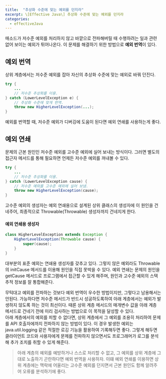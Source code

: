 ```yaml
---
title:  "추상화 수준에 맞는 예외를 던지라"
excerpt: \[Effective Java\] 추상화 수준에 맞는 예외를 던지라
categories:
  - effectiveJava
---
```


매소드가 저수준 예외를 처리하지 않고 바깥으로 전파해버릴 때 수행하려는 일과 관련 없어 보이는 예외가 튀어나온다. 이 문제를 해결하기 위한 방법으로 **예외 번역**이 있다.

## 예외 번역
상위 계층에서는 저수준 예외를 잡아 자신의 추상화 수준에 맞는 예외로 바꿔 던진다.

  
```java
try {
    ...
    // 저수준 추상화를 이용.
} catch (LowerLevelException e) {
    // 추상화 수준에 맞게 번역.
    throw new HigherLevelException(...);
}
```  

예외를 번역할 때, 저수준 예외가 디버깅에 도움이 된다면 예외 연쇄를 사용하는게 좋다.

## 예외 연쇄
문제의 근본 원인인 저수준 예외를 고수준 예외에 실어 보내는 방식이다. 그러면 별도의 접근자 메서드를 통해 필요하면 언제든 저수준 예외를 꺼내볼 수 있다.

  
```java
try {
    ...
    // 저수준 추상화를 이용.
} catch (LowerLevelException cause) {
    // 저수준 예외를 고수준 예외에 실어 보냄.
    throw new HigherLevelException(cause);
}
```  

고수준 예외의 생성자는 예외 연쇄용으로 설계된 상위 클래스의 생성자에 이 원인을 건네주어, 최종적으로 Throwable(Throwable) 생성자까지 건네지게 한다.

#### 예외 연쇄용 생성자
  
```java
class HigherLevelException extends Exception {
    HigherLevelException(Throwable cause) {
        super(cause);
    }
}
```  

대부분의 표준 예외는 연쇄용 생성자를 갖추고 있다. 그렇지 않은 예외라도 Throwable의 initCause 메서드를 이용해 원인을 직접 못박을 수 있다. 예외 연쇄는 문제의 원인을 getCause 메서드로 프로그램에서 접근할 수 있게 해주며, 원인과 고수준 예외의 스택 추적 정보를 잘 통합해준다.  

무턱대고 예외를 전파하는 것보다 예외 번역이 우수한 방법이지만, 그렇다고 남용해서는 안된다. 가능하다면 저수준 메서드가 반드시 성공하도록하여 아래 계층에서는 예외가 발생하지 않도록 하는 것이 최선이다. 때론 상위 계층 메서드의 매개변수 값을 아래 계층 메서드로 건네기 전에 미리 검사하는 방법으로 이 목적을 달성할 수 있다.  
아래 계층에서의 예외를 피할 수 없다면, 상위 계층에서 그 예외를 조용히 처리하여 문제를 API 호출자에까지 전파하지 않는 방법이 있다. 이 경우 발생한 예외는 java.util.logging 같은 적절한 로깅 기능을 활용하여 기록해두면 좋다. 그렇게 해두면 클라이언트 코드와 사용자에게 문제를 전파하지 않으면서도 프로그래머가 로그를 분석해 추가 조치를 취할 수 있게 해준다.

> 아래 계층의 예외를 예방하거나 스스로 처리할 수 없고, 그 예외를 상위 계층에 그대로 노출하기 곤란하다면 예외 번역을 사용하자. 이떄 예외 연쇄를 이용하면 상위 계층에는 맥락에 어울리는 고수준 예외를 던지면서 근본 원인도 함께 알려주어 오류를 분석하기에 좋다.